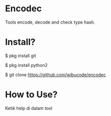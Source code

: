 # Encodec
Tools encode, decode and check type hash.

# Install?
$ pkg install git

$ pkg install python2

$ git clone https://github.com/wibucode/encodec

# How to Use?
Ketik help di dalam tool

